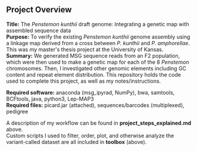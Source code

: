 ## Project Overview

**Title:** The _Penstemon kunthii_ draft genome: Integrating a genetic map with assembled sequence data  
**Purpose:** To verify the existing _Penstemon kunthii_ genome assembly using a linkage map derived from a cross between _P. kunthii_ and _P. amphorellae_. This was my master's thesis project at the University of Kansas.  
**Summary:** We generated MSG sequence reads from an F2 population, which were then used to make a genetic map for each of the 8 _Penstemon_ chromosomes. Then, I investigated other genomic elements including GC content and repeat element distribution. This repository holds the code used to complete this project, as well as my notes/instructions.
  
**Required software:** anaconda (msg_ipyrad, NumPy), bwa, samtools, BCFtools, java, python3, Lep-MAP3  
**Required files:** picard.jar (attached), sequences/barcodes (multiplexed), pedigree

A description of my workflow can be found in **project_steps_explained.md** above.  
Custom scripts I used to filter, order, plot, and otherwise analyze the variant-called dataset are all included in **toolbox** (above).
